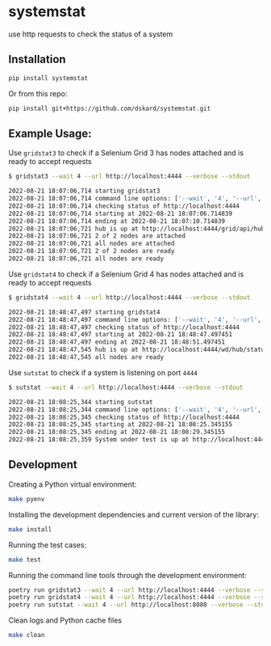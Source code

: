 # systemstat
use http requests to check the status of a system

## Installation

```bash
pip install systemstat
```

Or from this repo:
```bash
pip install git+https://github.com/dskard/systemstat.git
```

## Example Usage:

Use `gridstat3` to check if a Selenium Grid 3 has nodes attached and is ready to accept requests
```bash
$ gridstat3 --wait 4 --url http://localhost:4444 --verbose --stdout

2022-08-21 18:07:06,714 starting gridstat3
2022-08-21 18:07:06,714 command line options: ['--wait', '4', '--url', 'http://localhost:4444', '--verbose', '--stdout']
2022-08-21 18:07:06,714 checking status of http://localhost:4444
2022-08-21 18:07:06,714 starting at 2022-08-21 18:07:06.714839
2022-08-21 18:07:06,714 ending at 2022-08-21 18:07:10.714839
2022-08-21 18:07:06,721 hub is up at http://localhost:4444/grid/api/hub
2022-08-21 18:07:06,721 2 of 2 nodes are attached
2022-08-21 18:07:06,721 all nodes are attached
2022-08-21 18:07:06,721 2 of 2 nodes are ready
2022-08-21 18:07:06,721 all nodes are ready
```

Use `gridstat4` to check if a Selenium Grid 4 has nodes attached and is ready to accept requests
```bash
$ gridstat4 --wait 4 --url http://localhost:4444 --verbose --stdout

2022-08-21 18:48:47,497 starting gridstat4
2022-08-21 18:48:47,497 command line options: ['--wait', '4', '--url', 'http://localhost:4444', '--verbose', '--stdout']
2022-08-21 18:48:47,497 checking status of http://localhost:4444
2022-08-21 18:48:47,497 starting at 2022-08-21 18:48:47.497451
2022-08-21 18:48:47,497 ending at 2022-08-21 18:48:51.497451
2022-08-21 18:48:47,545 hub is up at http://localhost:4444/wd/hub/status
2022-08-21 18:48:47,545 all nodes are ready
```

Use `sutstat` to check if a system is listening on port `4444`
```bash
$ sutstat --wait 4 --url http://localhost:4444 --verbose --stdout

2022-08-21 18:08:25,344 starting sutstat
2022-08-21 18:08:25,344 command line options: ['--wait', '4', '--url', 'http://localhost:4444', '--verbose', '--stdout']
2022-08-21 18:08:25,345 checking status of http://localhost:4444
2022-08-21 18:08:25,345 starting at 2022-08-21 18:08:25.345155
2022-08-21 18:08:25,345 ending at 2022-08-21 18:08:29.345155
2022-08-21 18:08:25,359 System under test is up at http://localhost:4444
```

## Development

Creating a Python virtual environment:
```bash
make pyenv
```

Installing the development dependencies and current version of the library:
```bash
make install
```

Running the test cases:
```bash
make test
```

Running the command line tools through the development environment:
```bash
poetry run gridstat3 --wait 4 --url http://localhost:4444 --verbose --stdout
poetry run gridstat4 --wait 4 --url http://localhost:4444 --verbose --stdout
poetry run sutstat --wait 4 --url http://localhost:8080 --verbose --stdout
```

Clean logs and Python cache files
```bash
make clean
```

